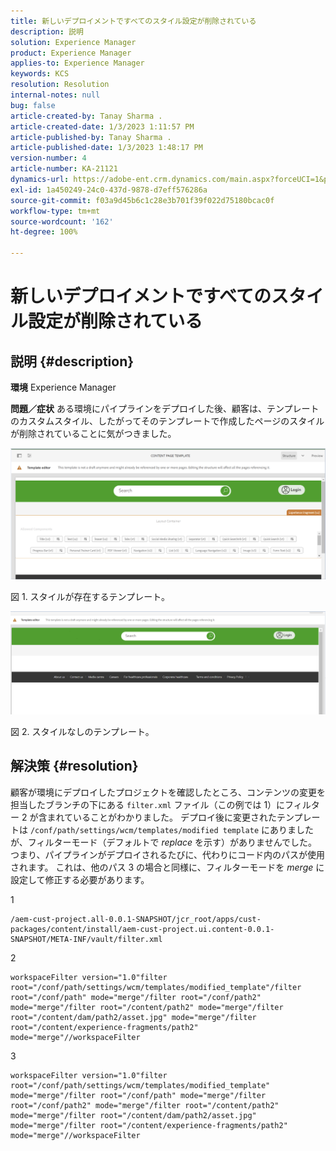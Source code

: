 ```yaml
---
title: 新しいデプロイメントですべてのスタイル設定が削除されている
description: 説明
solution: Experience Manager
product: Experience Manager
applies-to: Experience Manager
keywords: KCS
resolution: Resolution
internal-notes: null
bug: false
article-created-by: Tanay Sharma .
article-created-date: 1/3/2023 1:11:57 PM
article-published-by: Tanay Sharma .
article-published-date: 1/3/2023 1:48:17 PM
version-number: 4
article-number: KA-21121
dynamics-url: https://adobe-ent.crm.dynamics.com/main.aspx?forceUCI=1&pagetype=entityrecord&etn=knowledgearticle&id=e75d5a2c-688b-ed11-81ac-6045bd006a22
exl-id: 1a450249-24c0-437d-9878-d7eff576286a
source-git-commit: f03a9d45b6c1c28e3b701f39f022d75180bcac0f
workflow-type: tm+mt
source-wordcount: '162'
ht-degree: 100%

---
```


# 新しいデプロイメントですべてのスタイル設定が削除されている

## 説明 {#description}

<b>環境</b>
Experience Manager


<b>問題／症状</b>
ある環境にパイプラインをデプロイした後、顧客は、テンプレートのカスタムスタイル、したがってそのテンプレートで作成したページのスタイルが削除されていることに気がつきました。



![](assets/___ec5d5a2c-688b-ed11-81ac-6045bd006a22___.png)

図 1. スタイルが存在するテンプレート。



![](assets/___f05d5a2c-688b-ed11-81ac-6045bd006a22___.png)

図 2. スタイルなしのテンプレート。


## 解決策 {#resolution}


顧客が環境にデプロイしたプロジェクトを確認したところ、コンテンツの変更を担当したブランチの下にある `filter.xml` ファイル（この例では 1）にフィルター 2 が含まれていることがわかりました。
デプロイ後に変更されたテンプレートは `/conf/path/settings/wcm/templates/modified template` にありましたが、フィルターモード（デフォルトで *replace* を示す）がありませんでした。
つまり、パイプラインがデプロイされるたびに、代わりにコード内のパスが使用されます。
これは、他のパス 3 の場合と同様に、フィルターモードを *merge* に設定して修正する必要があります。

1


```
/aem-cust-project.all-0.0.1-SNAPSHOT/jcr_root/apps/cust-packages/content/install/aem-cust-project.ui.content-0.0.1-SNAPSHOT/META-INF/vault/filter.xml
```



2

```
workspaceFilter version="1.0"filter root="/conf/path/settings/wcm/templates/modified_template"/filter root="/conf/path" mode="merge"/filter root="/conf/path2" mode="merge"/filter root="/content/path2" mode="merge"/filter root="/content/dam/path2/asset.jpg" mode="merge"/filter root="/content/experience-fragments/path2" mode="merge"//workspaceFilter
```




3


```
workspaceFilter version="1.0"filter root="/conf/path/settings/wcm/templates/modified_template" mode="merge"/filter root="/conf/path" mode="merge"/filter root="/conf/path2" mode="merge"/filter root="/content/path2" mode="merge"/filter root="/content/dam/path2/asset.jpg" mode="merge"/filter root="/content/experience-fragments/path2" mode="merge"//workspaceFilter
```
